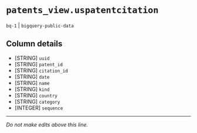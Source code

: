 # `patents_view.uspatentcitation`
`bq-1` | `bigquery-public-data`

## Column details
* [STRING]    `uuid`
* [STRING]    `patent_id`
* [STRING]    `citation_id`
* [STRING]    `date`
* [STRING]    `name`
* [STRING]    `kind`
* [STRING]    `country`
* [STRING]    `category`
* [INTEGER]   `sequence`

-------------------------------------------------------------------------------
*Do not make edits above this line.*
